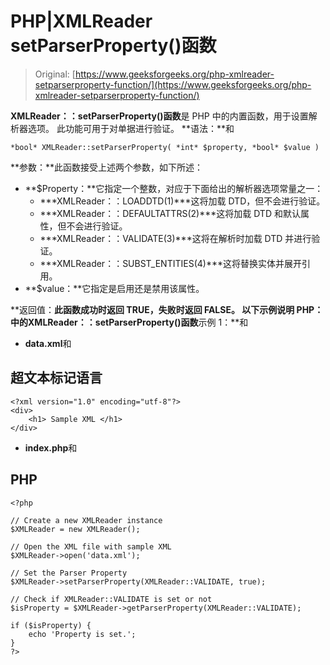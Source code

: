 # PHP|XMLReader setParserProperty()函数

> Original: [https://www.geeksforgeeks.org/php-xmlreader-setparserproperty-function/](https://www.geeksforgeeks.org/php-xmlreader-setparserproperty-function/)

**XMLReader：：setParserProperty()函数**是 PHP 中的内置函数，用于设置解析器选项。 此功能可用于对单据进行验证。
**语法：**和

```
*bool* XMLReader::setParserProperty( *int* $property, *bool* $value )
```

**参数：**此函数接受上述两个参数，如下所述：

*   **$Property：**它指定一个整数，对应于下面给出的解析器选项常量之一：
    *   ***XMLReader：：LOADDTD(1)***这将加载 DTD，但不会进行验证。
    *   ***XMLReader：：DEFAULTATTRS(2)***这将加载 DTD 和默认属性，但不会进行验证。
    *   ***XMLReader：：VALIDATE(3)***这将在解析时加载 DTD 并进行验证。
    *   ***XMLReader：：SUBST_ENTITIES(4)***这将替换实体并展开引用。
*   **$value：**它指定是启用还是禁用该属性。

**返回值：**此函数成功时返回 TRUE，失败时返回 FALSE。
以下示例说明 PHP：
**中的**XMLReader：：setParserProperty()函数**示例 1：**和

*   **data.xml**和

## 超文本标记语言

```
<?xml version="1.0" encoding="utf-8"?>
<div>
    <h1> Sample XML </h1>
</div>
```

*   **index.php**和

## PHP

```
<?php

// Create a new XMLReader instance
$XMLReader = new XMLReader();

// Open the XML file with sample XML
$XMLReader->open('data.xml');

// Set the Parser Property
$XMLReader->setParserProperty(XMLReader::VALIDATE, true);

// Check if XMLReader::VALIDATE is set or not
$isProperty = $XMLReader->getParserProperty(XMLReader::VALIDATE);

if ($isProperty) {
    echo 'Property is set.';
}
?>
```